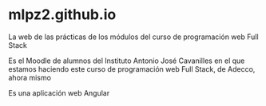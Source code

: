 # mlpz2.github.io
La web de las prácticas de los módulos del curso de programación web Full Stack

Es el Moodle de alumnos del Instituto Antonio José Cavanilles en el que estamos haciendo este curso de programación web Full Stack, de Adecco, ahora mismo

Es una aplicación web Angular
